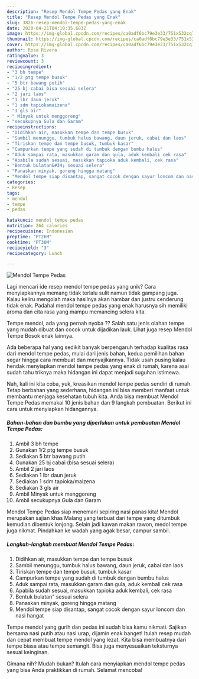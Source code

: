 ```yaml
---
description: "Resep Mendol Tempe Pedas yang Enak"
title: "Resep Mendol Tempe Pedas yang Enak"
slug: 3826-resep-mendol-tempe-pedas-yang-enak
date: 2020-04-21T04:10:35.683Z
image: https://img-global.cpcdn.com/recipes/ca0adf6bc79e3e33/751x532cq70/mendol-tempe-pedas-foto-resep-utama.jpg
thumbnail: https://img-global.cpcdn.com/recipes/ca0adf6bc79e3e33/751x532cq70/mendol-tempe-pedas-foto-resep-utama.jpg
cover: https://img-global.cpcdn.com/recipes/ca0adf6bc79e3e33/751x532cq70/mendol-tempe-pedas-foto-resep-utama.jpg
author: Rosa Rivera
ratingvalue: 3
reviewcount: 3
recipeingredient:
- "3 bh tempe"
- "1/2 ptg tempe busuk"
- "5 btr bawang putih"
- "25 bj cabai bisa sesuai selera"
- "2 jari laos"
- "1 lbr daun jeruk"
- "1 sdm tapiokamaizena"
- "3 gls air"
- " Minyak untuk menggoreng"
- "secukupnya Gula dan Garam"
recipeinstructions:
- "Didihkan air, masukkan tempe dan tempe busuk"
- "Sambil menunggu, tumbuk halus bawang, daun jeruk, cabai dan laos"
- "Tiriskan tempe dan tempe busuk, tumbuk kasar"
- "Campurkan tempe yang sudah di tumbuk dengan bumbu halus"
- "Aduk sampai rata, masukkan garam dan gula, aduk kembali cek rasa"
- "Apabila sudah sesuai, masukkan tapioka aduk kembali, cek rasa"
- "Bentuk bulatan&#34; sesuai selera"
- "Panaskan minyak, goreng hingga matang"
- "Mendol tempe siap disantap, sangat cocok dengan sayur loncom dan nasi hangat"
categories:
- Resep
tags:
- mendol
- tempe
- pedas

katakunci: mendol tempe pedas 
nutrition: 264 calories
recipecuisine: Indonesian
preptime: "PT26M"
cooktime: "PT30M"
recipeyield: "3"
recipecategory: Lunch

---
```



![Mendol Tempe Pedas](https://img-global.cpcdn.com/recipes/ca0adf6bc79e3e33/751x532cq70/mendol-tempe-pedas-foto-resep-utama.jpg)

Lagi mencari ide resep mendol tempe pedas yang unik? Cara menyiapkannya memang tidak terlalu sulit namun tidak gampang juga. Kalau keliru mengolah maka hasilnya akan hambar dan justru cenderung tidak enak. Padahal mendol tempe pedas yang enak harusnya sih memiliki aroma dan cita rasa yang mampu memancing selera kita.

Tempe mendol, ada yang pernah nyoba ?? Salah satu jenis olahan tempe yang mudah dibuat dan cocok untuk dijadikan lauk. Lihat juga resep Mendol Tempe Bosok enak lainnya.

Ada beberapa hal yang sedikit banyak berpengaruh terhadap kualitas rasa dari mendol tempe pedas, mulai dari jenis bahan, kedua pemilihan bahan segar hingga cara membuat dan menyajikannya. Tidak usah pusing kalau hendak menyiapkan mendol tempe pedas yang enak di rumah, karena asal sudah tahu triknya maka hidangan ini dapat menjadi suguhan istimewa.


Nah, kali ini kita coba, yuk, kreasikan mendol tempe pedas sendiri di rumah. Tetap berbahan yang sederhana, hidangan ini bisa memberi manfaat untuk membantu menjaga kesehatan tubuh kita. Anda bisa membuat Mendol Tempe Pedas memakai 10 jenis bahan dan 9 langkah pembuatan. Berikut ini cara untuk menyiapkan hidangannya.

<!--inarticleads1-->

##### Bahan-bahan dan bumbu yang diperlukan untuk pembuatan Mendol Tempe Pedas:

1. Ambil 3 bh tempe
1. Gunakan 1/2 ptg tempe busuk
1. Sediakan 5 btr bawang putih
1. Gunakan 25 bj cabai (bisa sesuai selera)
1. Ambil 2 jari laos
1. Sediakan 1 lbr daun jeruk
1. Sediakan 1 sdm tapioka/maizena
1. Sediakan 3 gls air
1. Ambil  Minyak untuk menggoreng
1. Ambil secukupnya Gula dan Garam


Mendol Tempe Pedas siap menemani sepiring nasi panas kita! Mendol merupakan sajian khas Malang yang terbuat dari tempe yang ditumbuk kemudian dibentuk lonjong. Selain jadi kawan makan rawon, medol tempe juga nikmat. Pindahkan ke wadah yang agak besar, campur sambil. 

<!--inarticleads2-->

##### Langkah-langkah membuat Mendol Tempe Pedas:

1. Didihkan air, masukkan tempe dan tempe busuk
1. Sambil menunggu, tumbuk halus bawang, daun jeruk, cabai dan laos
1. Tiriskan tempe dan tempe busuk, tumbuk kasar
1. Campurkan tempe yang sudah di tumbuk dengan bumbu halus
1. Aduk sampai rata, masukkan garam dan gula, aduk kembali cek rasa
1. Apabila sudah sesuai, masukkan tapioka aduk kembali, cek rasa
1. Bentuk bulatan&#34; sesuai selera
1. Panaskan minyak, goreng hingga matang
1. Mendol tempe siap disantap, sangat cocok dengan sayur loncom dan nasi hangat


Tempe mendol yang gurih dan pedas ini sudah bisa kamu nikmati. Sajikan bersama nasi putih atau nasi urap, dijamin enak banget! Itulah resep mudah dan cepat membuat tempe mendol yang lezat. Kita bisa membuatnya dari tempe biasa atau tempe semangit. Bisa juga menyesuaikan teksturnya sesuai keinginan. 

Gimana nih? Mudah bukan? Itulah cara menyiapkan mendol tempe pedas yang bisa Anda praktikkan di rumah. Selamat mencoba!
